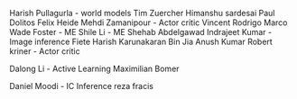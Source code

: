 
Harish Pullagurla - world models
Tim Zuercher
Himanshu sardesai
Paul Dolitos
Felix Heide 
Mehdi Zamanipour - Actor critic
Vincent Rodrigo Marco
Wade Foster - ME
Shile Li - ME
Shehab Abdelgawad
Indrajeet Kumar - Image inference
Fiete
Harish Karunakaran
Bin Jia
Anush Kumar
Robert kriner - Actor critic

Dalong Li - Active Learning
Maximilian Bomer 


Daniel Moodi - IC Inference 
reza 
fracis
